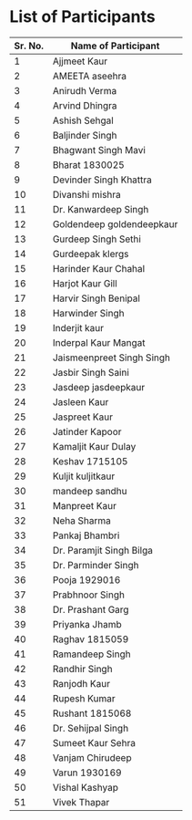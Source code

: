 # List of Participants 

|Sr. No. | Name of Participant |
| --- | --- |
|1|	Ajjmeet Kaur|	
|2|	AMEETA aseehra|	
|3|	Anirudh Verma|	
|4|	Arvind Dhingra|	
|5|	Ashish Sehgal|	
|6|	Baljinder Singh|	
|7|	Bhagwant Singh Mavi|	
|8|	Bharat 1830025|	
|9|	Devinder Singh Khattra|	
|10|	Divanshi mishra|	
|11|	Dr. Kanwardeep Singh|	
|12|	Goldendeep goldendeepkaur|	
|13|	Gurdeep Singh Sethi|	
|14|	Gurdeepak klergs|	
|15|	Harinder Kaur Chahal|	
|16|	Harjot Kaur Gill|	
|17|	Harvir Singh Benipal|	
|18|	Harwinder Singh|	
|19|	Inderjit kaur|	
|20|	Inderpal Kaur Mangat|	
|21|	Jaismeenpreet Singh Singh|	
|22|	Jasbir Singh Saini|	
|23|	Jasdeep jasdeepkaur|	
|24|	Jasleen Kaur|	
|25|	Jaspreet Kaur|	
|26|	Jatinder Kapoor|	
|27|	Kamaljit Kaur Dulay|	
|28|	Keshav 1715105|	
|29|	Kuljit kuljitkaur|	
|30|	mandeep sandhu|	
|31|	Manpreet Kaur|	
|32|	Neha Sharma|	
|33|	Pankaj Bhambri|	
|34|	Dr. Paramjit Singh Bilga|	
|35|	Dr. Parminder Singh|	
|36|	Pooja 1929016|	
|37|	Prabhnoor Singh|	
|38|	Dr. Prashant Garg|	
|39|	Priyanka Jhamb|	
|40|	Raghav 1815059|	
|41|	Ramandeep Singh|	
|42|	Randhir Singh|	
|43|	Ranjodh Kaur|	
|44|	Rupesh Kumar|	
|45|	Rushant 1815068|	
|46|	Dr. Sehijpal Singh|	
|47|	Sumeet Kaur Sehra|	
|48|	Vanjam Chirudeep|	
|49|	Varun 1930169|	
|50|	Vishal Kashyap|	
|51|	Vivek Thapar|	
